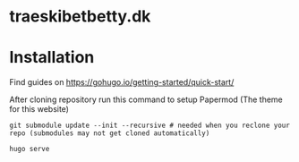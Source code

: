 # traeskibetbetty.dk

# Installation

Find guides on https://gohugo.io/getting-started/quick-start/

After cloning repository run this command to setup Papermod (The theme for this website)

```
git submodule update --init --recursive # needed when you reclone your repo (submodules may not get cloned automatically)
```

```
hugo serve
```
